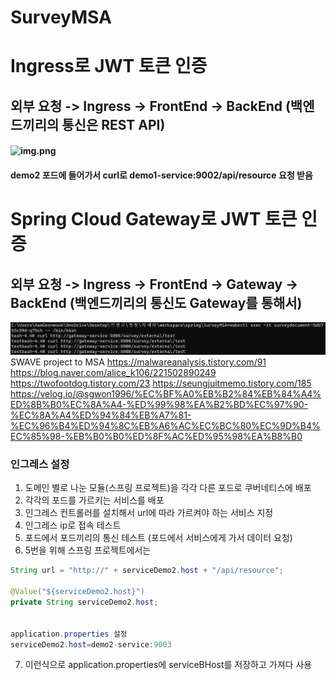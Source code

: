 # SurveyMSA
# Ingress로 JWT 토큰 인증
## 외부 요청 -> Ingress -> FrontEnd -> BackEnd (백엔드끼리의 통신은 REST API)
#### ![img.png](img.png)
#### demo2 포드에 들어가서 curl로 demo1-service:9002/api/resource 요청 받음
# Spring Cloud Gateway로 JWT 토큰 인증
## 외부 요청 -> Ingress -> FrontEnd -> Gateway -> BackEnd (백엔드끼리의 통신도 Gateway를 통해서)
![](2023-05-31-00-44-06.png)
 SWAVE project to MSA
 https://malwareanalysis.tistory.com/91
 https://blog.naver.com/alice_k106/221502890249
 https://twofootdog.tistory.com/23
 https://seungjuitmemo.tistory.com/185
 https://velog.io/@sgwon1996/%EC%BF%A0%EB%B2%84%EB%84%A4%ED%8B%B0%EC%8A%A4-%ED%99%98%EA%B2%BD%EC%97%90-%EC%8A%A4%ED%94%84%EB%A7%81-%EC%96%B4%ED%94%8C%EB%A6%AC%EC%BC%80%EC%9D%B4%EC%85%98-%EB%B0%B0%ED%8F%AC%ED%95%98%EA%B8%B0
### 인그레스 설정
 1. 도메인 별로 나눈 모듈(스프링 프로젝트)을 각각 다른 포드로 쿠버네티스에 배포
 2. 각각의 포드를 가르키는 서비스를 배포
 3. 인그레스 컨트롤러를 설치해서 url에 따라 가르켜야 하는 서비스 지정
 4. 인그레스 ip로 접속 테스트
 5. 포드에서 포드끼리의 통신 테스트 (포드에서 서비스에게 가서 데이터 요청)
 6. 5번을 위해 스프링 프로젝트에서는
```java
String url = "http://" + serviceDemo2.host + "/api/resource";

@Value("${serviceDemo2.host}")
private String serviceDemo2.host;


application.properties 설정   
serviceDemo2.host=demo2-service:9003
```   
 7. 이런식으로 application.properties에 serviceBHost를 저장하고 가져다 사용